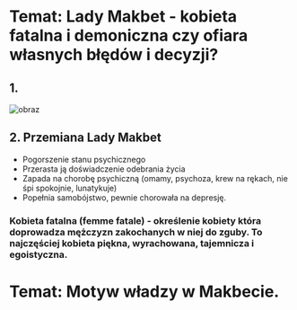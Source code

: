 # Temat: Lady Makbet - kobieta fatalna i demoniczna czy ofiara własnych błędów i decyzji?
## 1. 
![obraz](https://github.com/user-attachments/assets/ab6bc3cf-b482-46ca-8d38-ba67d56bd2be)
## 2. Przemiana Lady Makbet
- Pogorszenie stanu psychicznego
- Przerasta ją doświadczenie odebrania życia
- Zapada na chorobę psychiczną (omamy, psychoza, krew na rękach, nie śpi spokojnie, lunatykuje)
- Popełnia samobójstwo, pewnie chorowała na depresję.
### Kobieta fatalna (femme fatale) - określenie kobiety która doprowadza mężczyzn zakochanych w niej do zguby. To najczęściej kobieta piękna, wyrachowana, tajemnicza i egoistyczna.
# Temat: Motyw władzy w Makbecie.
